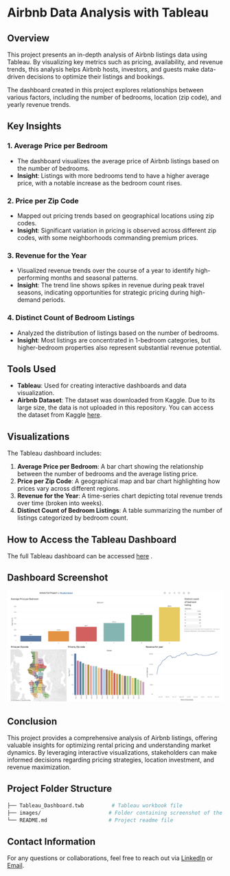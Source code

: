 
# Airbnb Data Analysis with Tableau

## Overview
This project presents an in-depth analysis of Airbnb listings data using Tableau. By visualizing key metrics such as pricing, availability, and revenue trends, this analysis helps Airbnb hosts, investors, and guests make data-driven decisions to optimize their listings and bookings.

The dashboard created in this project explores relationships between various factors, including the number of bedrooms, location (zip code), and yearly revenue trends.

## Key Insights
### 1. **Average Price per Bedroom**
   - The dashboard visualizes the average price of Airbnb listings based on the number of bedrooms.
   - **Insight**: Listings with more bedrooms tend to have a higher average price, with a notable increase as the bedroom count rises.

### 2. **Price per Zip Code**
   - Mapped out pricing trends based on geographical locations using zip codes.
   - **Insight**: Significant variation in pricing is observed across different zip codes, with some neighborhoods commanding premium prices.

### 3. **Revenue for the Year**
   - Visualized revenue trends over the course of a year to identify high-performing months and seasonal patterns.
   - **Insight**: The trend line shows spikes in revenue during peak travel seasons, indicating opportunities for strategic pricing during high-demand periods.

### 4. **Distinct Count of Bedroom Listings**
   - Analyzed the distribution of listings based on the number of bedrooms.
   - **Insight**: Most listings are concentrated in 1-bedroom categories, but higher-bedroom properties also represent substantial revenue potential.

## Tools Used
- **Tableau**: Used for creating interactive dashboards and data visualization.
- **Airbnb Dataset**: The dataset was downloaded from Kaggle. Due to its large size, the data is not uploaded in this repository. You can access the dataset from Kaggle [here](https://www.kaggle.com/datasets/alexanderfreberg/airbnb-listings-2016-dataset).

## Visualizations
The Tableau dashboard includes:
1. **Average Price per Bedroom**: A bar chart showing the relationship between the number of bedrooms and the average listing price.
2. **Price per Zip Code**: A geographical map and bar chart highlighting how prices vary across different regions.
3. **Revenue for the Year**: A time-series chart depicting total revenue trends over time (broken into weeks).
4. **Distinct Count of Bedroom Listings**: A table summarizing the number of listings categorized by bedroom count.

## How to Access the Tableau Dashboard
The full Tableau dashboard can be accessed [here](https://public.tableau.com/app/profile/khushal.vanani/viz/AirbnbFullProject_17249641053050/Dashboard1) .

## Dashboard Screenshot
![Dashboard](images/Tableau_dashboard.png)

## Conclusion
This project provides a comprehensive analysis of Airbnb listings, offering valuable insights for optimizing rental pricing and understanding market dynamics. By leveraging interactive visualizations, stakeholders can make informed decisions regarding pricing strategies, location investment, and revenue maximization.

## Project Folder Structure
```bash
├── Tableau_Dashboard.twb         # Tableau workbook file
├── images/                      # Folder containing screenshot of the dashboard
└── README.md                    # Project readme file
```

## Contact Information
For any questions or collaborations, feel free to reach out via [LinkedIn](https://www.linkedin.com/in/khushal-vanani-8419a7212/) or [Email](khushalvanani9@gmail.com).
